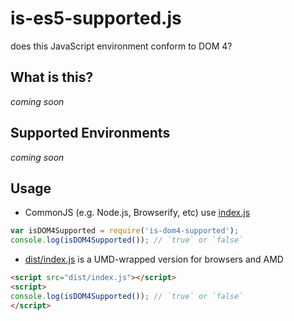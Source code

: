 # is-es5-supported.js

does this JavaScript environment conform to DOM 4?


## What is this?

_coming soon_


## Supported Environments

_coming soon_


## Usage

- CommonJS (e.g. Node.js, Browserify, etc) use [index.js](index.js)

```javascript
var isDOM4Supported = require('is-dom4-supported');
console.log(isDOM4Supported()); // `true` or `false`
```

- [dist/index.js](dist/index.js) is a UMD-wrapped version for browsers and AMD

```html
<script src="dist/index.js"></script>
<script>
console.log(isDOM4Supported()); // `true` or `false`
</script>
```
